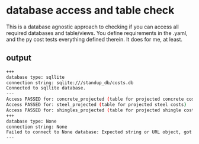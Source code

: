# database access and table check

This is a database agnostic approach to checking if you can access all required databases and table/views. You define requirements in the .yaml, and the py cost tests everything defined therein. It does for me, at least.

## output

``` bash
+++
database type: sqllite
connection string: sqlite:///standup_db/costs.db
Connected to sqllite database.
---
Access PASSED for: concrete_projected (table for projected concrete costs)
Access PASSED for: steel_projected (table for projected steel costs)
Access PASSED for: shingles_projected (table for projected shingle costs)
+++
database type: None
connection string: None
Failed to connect to None database: Expected string or URL object, got None
---
```

